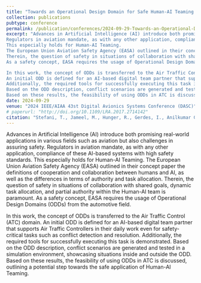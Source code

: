 ```yaml
---
title: "Towards an Operational Design Domain for Safe Human-AI Teaming in the Field of AI-Based Air Traffic Controller Operations"
collection: publications
pubtype: conference
permalink: /publication/conferences/2024-09-29-Towards-an-Operational-Design-Domain-for-Safe-Human-AI-Teaming
excerpt: "Advances in Artificial Intelligence (AI) introduce both promising real-world applications in various fields such as aviation but also challenges in assuring safety.
Regulators in aviation mandate, as with any other application, compliance of these AI-based systems with high safety standards.
This especially holds for Human-AI Teaming.
The European Union Aviation Safety Agency (EASA) outlined in their concept paper the definitions of cooperation and collaboration between humans and AI, as well as the differences in terms of authority and task allocation.
Therein, the question of safety in situations of collaboration with shared goals, dynamic task allocation, and partial authority within the Human-AI team is paramount.
As a safety concept, EASA requires the usage of Operational Design Domains (ODDs) from the automotive field.

In this work, the concept of ODDs is transferred to the Air Traffic Control (ATC) domain.
An initial ODD is defined for an AI-based digital team partner that supports Air Traffic Controllers in their daily work even for safety-critical tasks such as conflict detection and resolution.
Additionally, the required tools for successfully executing this task is demonstrated.
Based on the ODD description, conflict scenarios are generated and tested in a simulation environment, showcasing situations inside and outside the ODD.
Based on these results, the feasibility of using ODDs in ATC is discussed, outlining a potential step towards the safe application of Human-AI Teaming."
date: 2024-09-29
venue: "2024 IEEE/AIAA 43st Digital Avionics Systems Conference (DASC)"
# paperurl: "http://doi.org/10.1109/LRA.2017.2714142"
citation: "Stefani, T., Jameel, M., Hunger, R., Gerdes, I., Anilkumar Girija, A., <b>Christensen, J. M.</b>, Bruder, C., K&ouml;ster, F., Hallerbach, S. and Kr&uuml;ger, T. &quot;Towards Certifiable AI in Aviation: A Framework for Neural Network Assurance Using Advanced Visualization and Safety Nets&quot;, in <i>2024 IEEE/AIAA 43st Digital Avionics Systems Conference (DASC)</i>, Sep. 2024."
---
```

Advances in Artificial Intelligence (AI) introduce both promising real-world applications in various fields such as aviation but also challenges in assuring safety.
Regulators in aviation mandate, as with any other application, compliance of these AI-based systems with high safety standards.
This especially holds for Human-AI Teaming.
The European Union Aviation Safety Agency (EASA) outlined in their concept paper the definitions of cooperation and collaboration between humans and AI, as well as the differences in terms of authority and task allocation.
Therein, the question of safety in situations of collaboration with shared goals, dynamic task allocation, and partial authority within the Human-AI team is paramount.
As a safety concept, EASA requires the usage of Operational Design Domains (ODDs) from the automotive field.

In this work, the concept of ODDs is transferred to the Air Traffic Control (ATC) domain.
An initial ODD is defined for an AI-based digital team partner that supports Air Traffic Controllers in their daily work even for safety-critical tasks such as conflict detection and resolution.
Additionally, the required tools for successfully executing this task is demonstrated.
Based on the ODD description, conflict scenarios are generated and tested in a simulation environment, showcasing situations inside and outside the ODD.
Based on these results, the feasibility of using ODDs in ATC is discussed, outlining a potential step towards the safe application of Human-AI Teaming.
